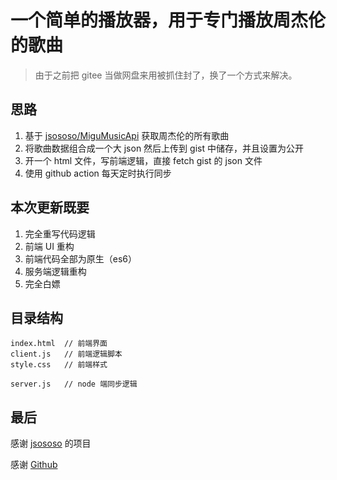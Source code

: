 # 一个简单的播放器，用于专门播放周杰伦的歌曲

> 由于之前把 gitee 当做网盘来用被抓住封了，换了一个方式来解决。

## 思路

1. 基于 [jsososo/MiguMusicApi](https://github.com/jsososo/MiguMusicApi) 获取周杰伦的所有歌曲
2. 将歌曲数据组合成一个大 json 然后上传到 gist 中储存，并且设置为公开
3. 开一个 html 文件，写前端逻辑，直接 fetch gist 的 json 文件
4. 使用 github action 每天定时执行同步

## 本次更新既要

1. 完全重写代码逻辑
2. 前端 UI 重构
3. 前端代码全部为原生（es6）
4. 服务端逻辑重构
5. 完全白嫖

## 目录结构

```
index.html  // 前端界面
client.js   // 前端逻辑脚本
style.css   // 前端样式

server.js   // node 端同步逻辑
```

## 最后

感谢 [jsososo](https://github.com/jsososo) 的项目

感谢 [Github](https://github.com/lvyueyang)
